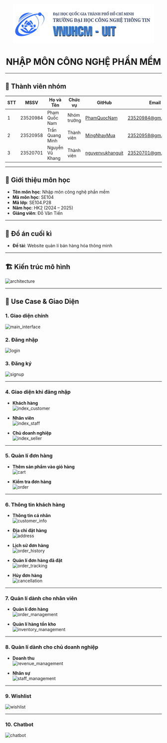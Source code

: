<p align="center">
  <a href="https://www.uit.edu.vn/" title="Trường Đại học Công nghệ Thông tin">
    <img src="./assets/img1.png" alt="Trường Đại học Công nghệ Thông tin | University of Information Technology">
  </a>
</p>

<h1 align="center"><b>NHẬP MÔN CÔNG NGHỆ PHẦN MỀM</b></h1>

---

## 👥 Thành viên nhóm

| STT | MSSV     | Họ và Tên         | Chức vụ     | GitHub                                                | Email                        |
|-----|----------|-------------------|-------------|--------------------------------------------------------|------------------------------|
| 1   | 23520984 | Phạm Quốc Nam     | Nhóm trưởng | [PhamQuocNam](https://github.com/PhamQuocNam)          | 23520984@gm.uit.edu.vn       |
| 2   | 23520958 | Trần Quang Minh   | Thành viên  | [MingNhayMua](https://github.com/MingNhayMua)          | 23520958@gm.uit.edu.vn       |
| 3   | 23520701 | Nguyễn Vũ Khang   | Thành viên  | [nguyenvukhanguit](https://github.com/nguyenvukhanguit)| 23520701@gm.uit.edu.vn       |

---

## 📘 Giới thiệu môn học

- **Tên môn học**: Nhập môn công nghệ phần mềm  
- **Mã môn học**: SE104  
- **Mã lớp**: SE104.P28  
- **Năm học**: HK2 (2024 – 2025)  
- **Giảng viên**: Đỗ Văn Tiến

---

## 📝 Đồ án cuối kì

- **Đề tài**: Website quản lí bán hàng hóa thông minh

---

## 🏗️ Kiến trúc mô hình
![architecture](https://github.com/user-attachments/assets/e09fae12-3945-4710-9f74-123b96ac8cb5)

---

## 🧩 Use Case & Giao Diện

### 1. Giao diện chính  
![main_interface](https://github.com/user-attachments/assets/4184a053-e8b3-4f7f-87d8-83b4f9fd0383)

### 2. Đăng nhập  
![login](https://github.com/user-attachments/assets/e318a12f-5cb1-4a01-a9d7-6025af0c3fae)

### 3. Đăng ký  
![signup](https://github.com/user-attachments/assets/06148bea-b8d5-49f5-b51a-55f8db45f75b)

---

### 4. Giao diện khi đăng nhập

- **Khách hàng**  
  ![index_customer](https://github.com/user-attachments/assets/5045bfd3-410e-4630-920b-215a2bdd4818)

- **Nhân viên**  
  ![index_staff](https://github.com/user-attachments/assets/774e62b9-372d-4fbf-82e1-b1ea6b0dbed6)

- **Chủ doanh nghiệp**  
  ![index_seller](https://github.com/user-attachments/assets/a6237089-6263-4641-8892-447922b56d5c)

---

### 5. Quản lí đơn hàng

- **Thêm sản phẩm vào giỏ hàng**  
  ![cart](https://github.com/user-attachments/assets/a4b525af-4d70-422d-a0e2-4878b6b02b10)

- **Kiểm tra đơn hàng**  
  ![order](https://github.com/user-attachments/assets/7cf72c80-1093-480f-a976-327b9f7e1fcd)

---

### 6. Thông tin khách hàng

- **Thông tin cá nhân**  
  ![customer_info](https://github.com/user-attachments/assets/c46d45c0-11bd-402d-a3a3-86f2ce0cebd6)

- **Địa chỉ đặt hàng**  
  ![address](https://github.com/user-attachments/assets/4c5c5774-ff15-49d4-8200-46bc8cedf366)

- **Lịch sử đơn hàng**  
  ![order_history](https://github.com/user-attachments/assets/8c2363d6-c4d2-4944-85f9-e2965e1580a6)

- **Quản lí đơn hàng đã đặt**  
  ![order_tracking](https://github.com/user-attachments/assets/8045e294-4840-4063-8400-d1671a275f2a)

- **Hủy đơn hàng**  
  ![cancellation](https://github.com/user-attachments/assets/bfbcedb3-6f31-4041-b52e-abd8f265c053)

---

### 7. Quản lí dành cho nhân viên

- **Quản lí đơn hàng**  
  ![order_management](https://github.com/user-attachments/assets/91fcb22b-621f-4805-aae2-0a41a098ac76)

- **Quản lí hàng tồn kho**  
  ![inventory_management](https://github.com/user-attachments/assets/7645fd5d-8ae2-418f-a3a4-c5da5ac5e78f)

---

### 8. Quản lí dành cho chủ doanh nghiệp

- **Doanh thu**  
  ![revenue_management](https://github.com/user-attachments/assets/fbc7fe66-65c7-4f70-92a1-52f55010a446)

- **Nhân sự**  
  ![staff_management](https://github.com/user-attachments/assets/74821245-5540-43db-afc9-81d466ad62ea)

---

### 9. Wishlist  
![wishlist](https://github.com/user-attachments/assets/88046751-f328-4ab7-be8b-b834cd06a96f)

---

### 10. Chatbot  
![chatbot](https://github.com/user-attachments/assets/cdde5c34-925e-4c6a-b78c-e35d1543c70b)
